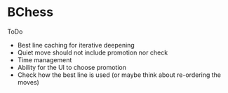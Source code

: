 #  BChess

ToDo

- Best line caching for iterative deepening
- Quiet move should not include promotion nor check
- Time management
- Ability for the UI to choose promotion
- Check how the best line is used (or maybe think about re-ordering the moves)
